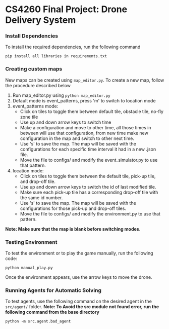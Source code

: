 # CS4260 Final Project: Drone Delivery System

### Install Dependencies
To install the required dependencies, run the following command
```
pip install all libraries in requirements.txt
```

### Creating custom maps
New maps can be created using ```map_editor.py```. To create a new map, follow the procedure described below
1. Run map_editor.py using ```python map_editor.py```
2. Default mode is event_patterns, press 'm' to switch to location mode
3. event_patterns mode: 
   * Click on tiles to toggle them between default tile, obstacle tile, no-fly zone tile
   * Use up and down arrow keys to switch time
   * Make a configuration and move to other time, all those times in between will use that configuration, from new time make new configuration in the map and switch to other next time. 
   * Use 's' to save the map. The map will be saved with the configurations for each specific time interval it had in a new .json file. 
   * Move the file to configs/ and modify the event_simulator.py to use that pattern.
4. location mode:
   * Click on tiles to toggle them between the default tile, pick-up tile, and drop-off tile.
   * Use up and down arrow keys to switch the id of last modified tile.
   * Make sure each pick-up tile has a corresponding drop-off tile with the same id number.
   * Use 's' to save the map. The map will be saved with the configurations for those pick-up and drop-off tiles.
   * Move the file to configs/ and modify the environment.py to use that pattern.

**Note: Make sure that the map is blank before switching modes.**

### Testing Environment
To test the environment or to play the game manually, run the following code:
```
python manual_play.py
```

Once the environment appears, use the arrow keys to move the drone. 

### Running Agents for Automatic Solving 
To test agents, use the following command on the desired agent in the `src/agent/` folder. 
**Note: To Avoid the src module not found error, run the following command from the base directory**
```
python -m src.agent.bad_agent
```

